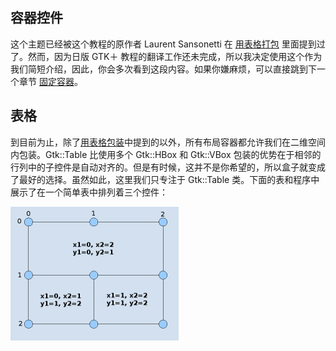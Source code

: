## 容器控件

这个主题已经被这个教程的原作者 Laurent Sansonetti 在 [用表格打包]() 里面提到过了。然而，因为日版 GTK＋ 教程的翻译工作还未完成，所以我决定使用这个作为我们简短介绍，因此，你会多次看到这段内容。如果你嫌麻烦，可以直接跳到下一个章节 [固定容器]()。

## 表格

到目前为止，除了[用表格包装]()中提到的以外，所有布局容器都允许我们在二维空间内包装。Gtk::Table 比使用多个 Gtk::HBox 和 Gtk::VBox 包装的优势在于相邻的行列中的子控件是自动对齐的。但是有时候，这并不是你希望的，所以盒子就变成了最好的选择。虽然如此，这里我们只专注于 Gtk::Table 类。下面的表和程序中展示了在一个简单表中排列着三个控件：

![contwidg-table-grid-s1](gtk2/contwidg-table-grid-s1.png)

